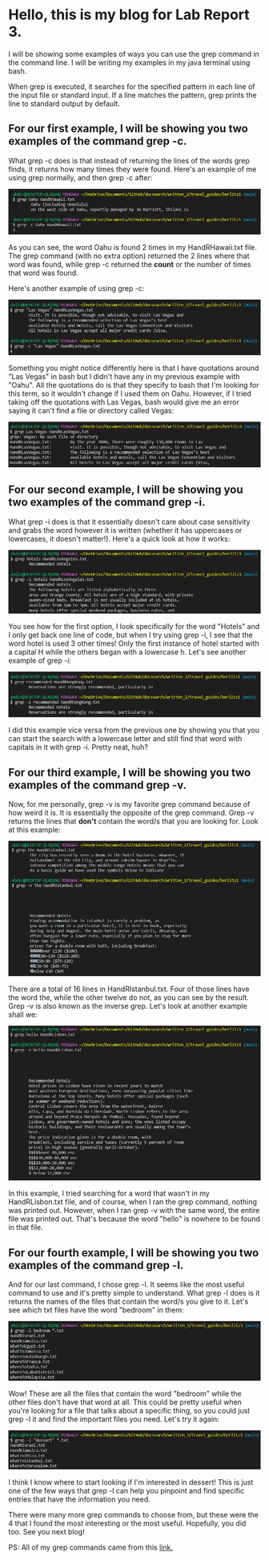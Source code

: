 # Hello, this is my blog for Lab Report 3.
I will be showing some examples of ways you can use the grep command in the command line.
I will be writing my examples in my java terminal using bash.

When grep is executed, it searches for the specified pattern in each line of the input file or standard input. If a line matches the pattern, grep prints the line to standard output by default.

## For our first example, I will be showing you two examples of the command grep -c.
What grep -c does is that instead of returning the lines of the words grep finds, it returns how many times they were found. Here's an example of me using grep normally, and then grep -c after:

![Image](https://raw.githubusercontent.com/a7mohamed/cse15l-lab-reports/main/GrepCommand1%231.png)

As you can see, the word Oahu is found 2 times in my HandRHawaii.txt file. The grep command (with no extra option) returned the 2 lines where that word was found, while grep -c returned the **count** or the number of times that word was found.

Here's another example of using grep -c:

![Image](https://raw.githubusercontent.com/a7mohamed/cse15l-lab-reports/main/GrepCommand1%232.png)

Something you might notice differently here is that I have quotations around "Las Vegas" in bash but I didn't have any in my previous example with "Oahu". All the quotations do is that they specify to bash that I'm looking for this term, so it wouldn't change if I used them on Oahu. However, if I tried taking off the quotations with Las Vegas, bash would give me an error saying it can't find a file or directory called Vegas:

![Image](https://raw.githubusercontent.com/a7mohamed/cse15l-lab-reports/main/GrepError1.png)

## For our second example, I will be showing you two examples of the command grep -i.
What grep -i does is that it essentially doesn't care about case sensitivity and grabs the word however it is written (whether it has uppercases or lowercases, it doesn't matter!). Here's a quick look at how it works:

![Image](https://raw.githubusercontent.com/a7mohamed/cse15l-lab-reports/main/GrepCommand2%231.png)

You see how for the first option, I look specifically for the word "Hotels" and I only get back one line of code, but when I try using grep -i, I see that the word hotel is used 3 other times! Only the first instance of hotel started with a capital H while the others began with a lowercase h. Let's see another example of grep -i:

![Image](https://raw.githubusercontent.com/a7mohamed/cse15l-lab-reports/main/GrepCommand2%232.png)

I did this example vice versa from the previous one by showing you that you can start the search with a lowercase letter and still find that word with capitals in it with grep -i. Pretty neat, huh?

## For our third example, I will be showing you two examples of the command grep -v.
Now, for me personally, grep -v is my favorite grep command because of how weird it is. It is essentially the opposite of the grep command. Grep -v returns the lines that **don't** contain the word/s that you are looking for. Look at this example:

![Image](https://raw.githubusercontent.com/a7mohamed/cse15l-lab-reports/main/GrepCommand3%231.png)

There are a total of 16 lines in HandRIstanbul.txt. Four of those lines have the word the, while the other twelve do not, as you can see by the result. Grep -v is also known as the inverse grep. Let's look at another example shall we:

![Image](https://raw.githubusercontent.com/a7mohamed/cse15l-lab-reports/main/GrepCommand3%232.png)

In this example, I tried searching for a word that wasn't in my HandRLisbon.txt file, and of course, when I ran the grep command, nothing was printed out. However, when I ran grep -v with the same word, the entire file was printed out. That's because the word "hello" is nowhere to be found in that file.

## For our fourth example, I will be showing you two examples of the command grep -l.
And for our last command, I chose grep -l. It seems like the most useful command to use and it's pretty simple to understand. What grep -l does is it returns the names of the files that contain the word/s you give to it. Let's see which txt files have the word "bedroom" in them:

![Image](https://raw.githubusercontent.com/a7mohamed/cse15l-lab-reports/main/GrepCommand4%231.png)

Wow! These are all the files that contain the word "bedroom" while the other files don't have that word at all. This could be pretty useful when you're looking for a file that talks about a specific thing, so you could just grep -l it and find the important files you need. Let's try it again:

![Image](https://raw.githubusercontent.com/a7mohamed/cse15l-lab-reports/main/GrepCommand4%232.png)

I think I know where to start looking if I'm interested in dessert! This is just one of the few ways that grep -l can help you pinpoint and find specific entries that have the information you need.

There were many more grep commands to choose from, but these were the 4 that I found the most interesting or the most useful. Hopefully, you did too. See you next blog!

PS: All of my grep commands came from this [link.](https://phoenixnap.com/kb/grep-command-linux-unix-examples)
